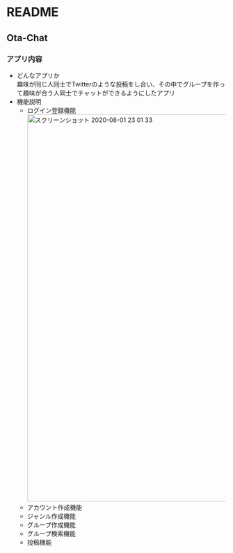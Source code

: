 # README
## Ota-Chat
### アプリ内容
- どんなアプリか<br>
趣味が同じ人同士でTwitterのような投稿をし合い、その中でグループを作って趣味が合う人同士でチャットができるようにしたアプリ
- 機能説明<br>
  - ログイン登録機能<br><img width="888" alt="スクリーンショット 2020-08-01 23 01 33" src="https://user-images.githubusercontent.com/61651779/89103210-00d7cd80-d44b-11ea-8213-be2d3c66119a.png"><br>
  - アカウント作成機能
  - ジャンル作成機能
  - グループ作成機能
  - グループ検索機能  
  - 投稿機能
  
